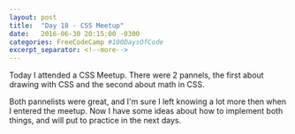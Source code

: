 ```yaml
---
layout: post
title:  "Day 18 - CSS Meetup"
date:   2016-06-30 20:15:00 -0300
categories: FreeCodeCamp #100DaysOfCode
excerpt_separator: <!--more-->
---
```


Today I attended a CSS Meetup. There were 2 pannels, the first about drawing with CSS and the second about math in CSS.  
<!--more-->

Both pannelists were great, and I'm sure I left knowing a lot more then when I entered the meetup. Now I have some ideas about how to implement both things, and will put to practice in the next days.